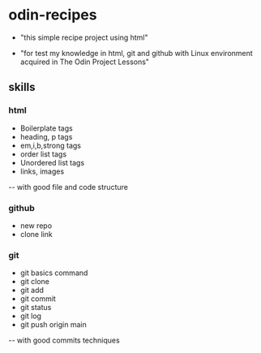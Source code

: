 # odin-recipes

* "this simple recipe project using html"

* "for test my knowledge in html, git and github with Linux environment acquired in The Odin Project Lessons"

 ## skills

### html
- Boilerplate tags
- heading, p tags
- em,i,b,strong tags
- order list tags
- Unordered list tags
- links, images

-- with good file and code structure


### github 
- new repo
- clone link

### git 
- git basics command
- git clone
- git add
- git commit
- git status 
- git log
- git push origin main

-- with good commits techniques





